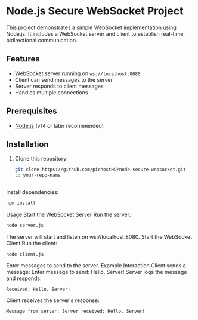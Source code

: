 # Node.js Secure WebSocket Project

This project demonstrates a simple WebSocket implementation using Node.js. It includes a WebSocket server and client to establish real-time, bidirectional communication.

## Features

- WebSocket server running on `ws://localhost:8080`
- Client can send messages to the server
- Server responds to client messages
- Handles multiple connections

## Prerequisites

- [Node.js](https://nodejs.org/) (v14 or later recommended)

## Installation

1. Clone this repository:
   ```bash
   git clone https://github.com/piehostHQ/node-secure-websocket.git
   cd your-repo-name
 
Install dependencies:
```bash
npm install
```
Usage
Start the WebSocket Server
Run the server:
```bash
node server.js
```
The server will start and listen on ws://localhost:8080.
Start the WebSocket Client
Run the client:
```bash
node client.js
```
Enter messages to send to the server.
Example Interaction
Client sends a message:
Enter message to send: Hello, Server!
Server logs the message and responds:
```
Received: Hello, Server!
```
Client receives the server's response:
```
Message from server: Server received: Hello, Server!
